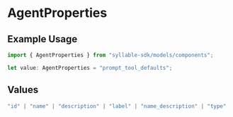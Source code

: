 # AgentProperties

## Example Usage

```typescript
import { AgentProperties } from "syllable-sdk/models/components";

let value: AgentProperties = "prompt_tool_defaults";
```

## Values

```typescript
"id" | "name" | "description" | "label" | "name_description" | "type" | "timezone" | "prompt_id" | "prompt_id_list" | "custom_message_id" | "languages" | "variables" | "prompt_tool_defaults" | "tool_headers" | "updated_at"
```